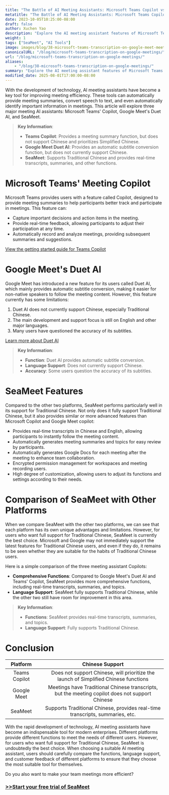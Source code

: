 ```yaml
---
title: "The Battle of AI Meeting Assistants: Microsoft Teams Copilot vs. Google Meet"
metatitle: "The Battle of AI Meeting Assistants: Microsoft Teams Copilot vs. Google Meet"
date: 2023-10-05T10:25:00-08:00
draft: false
author: Xuchen Yao
description: "Explore the AI meeting assistant features of Microsoft Teams and Google Meet, comparing each platform's support for Traditional Chinese. SeaMeet supports Traditional Chinese, offering real-time transcripts, summaries, and more."
weight: 1
tags: ["SeaMeet", "AI Tools"]
image: images/blog/38-microsoft-teams-transcription-on-google-meet-meetings/38-microsoft-teams-transcription-on-google-meet-meetings.jpeg
canonicalURL: "/blog/microsoft-teams-transcription-on-google-meetings/"
url: "/blog/microsoft-teams-transcription-on-google-meetings/"
aliases:
    - "/blog/38-microsoft-teams-transcription-on-google-meetings/"
summary: "Explore the AI meeting assistant features of Microsoft Teams and Google Meet, comparing each platform's support for Traditional Chinese. SeaMeet supports Traditional Chinese, offering real-time transcripts, summaries, and more."
modified_date: 2025-08-01T17:00:00-08:00
---
```


With the development of technology, AI meeting assistants have become a key tool for improving meeting efficiency. These tools can automatically provide meeting summaries, convert speech to text, and even automatically identify important information in meetings. This article will explore three major meeting AI assistants: Microsoft Teams' Copilot, Google Meet's Duet AI, and SeaMeet.

> **Key Information**:
> - **Teams Copilot**: Provides a meeting summary function, but does not support Chinese and prioritizes Simplified Chinese.
> - **Google Meet Duet AI**: Provides an automatic subtitle conversion function, but does not currently support Chinese.
> - **SeaMeet**: Supports Traditional Chinese and provides real-time transcripts, summaries, and other functions.

# **Microsoft Teams' Meeting Copilot**

Microsoft Teams provides users with a feature called Copilot, designed to provide meeting summaries to help participants better track and participate in meetings. This feature can:
- Capture important decisions and action items in the meeting.
- Provide real-time feedback, allowing participants to adjust their participation at any time.
- Automatically record and analyze meetings, providing subsequent summaries and suggestions.

[View the getting started guide for Teams Copilot](https://support.microsoft.com/en-us/office/get-started-with-copilot-in-microsoft-teams-meetings-0bf9dd3c-96f7-44e2-8bb8-790bedf066b1)


# **Google Meet's Duet AI**

Google Meet has introduced a new feature for its users called Duet AI, which mainly provides automatic subtitle conversion, making it easier for non-native speakers to follow the meeting content. However, this feature currently has some limitations:
1. Duet AI does not currently support Chinese, especially Traditional Chinese.
2. The main development and support focus is still on English and other major languages.
3. Many users have questioned the accuracy of its subtitles.

[Learn more about Duet AI](https://workspaceupdates.googleblog.com/2023/08/duet-ai-translated-captions.html)

> **Key Information**:
> - **Function**: Duet AI provides automatic subtitle conversion.
> - **Language Support**: Does not currently support Chinese.
> - **Accuracy**: Some users question the accuracy of its subtitles.

# **SeaMeet Features**

Compared to the other two platforms, SeaMeet performs particularly well in its support for Traditional Chinese. Not only does it fully support Traditional Chinese, but it also provides similar or more advanced features than Microsoft Copilot and Google Meet copilot:
- Provides real-time transcripts in Chinese and English, allowing participants to instantly follow the meeting content.
- Automatically generates meeting summaries and topics for easy review by participants.
- Automatically generates Google Docs for each meeting after the meeting to enhance team collaboration.
- Encrypted permission management for workspaces and meeting recording users.
- High degree of customization, allowing users to adjust its functions and settings according to their needs.


# **Comparison of SeaMeet with Other Platforms**

When we compare SeaMeet with the other two platforms, we can see that each platform has its own unique advantages and limitations. However, for users who want full support for Traditional Chinese, SeaMeet is currently the best choice. Microsoft and Google may not immediately support the latest features for Traditional Chinese users, and even if they do, it remains to be seen whether they are suitable for the habits of Traditional Chinese users.

Here is a simple comparison of the three meeting assistant Copilots:

- **Comprehensive Functions**: Compared to Google Meet's Duet AI and Teams' Copilot, SeaMeet provides more comprehensive functions, including real-time transcripts, summaries, and topics.
- **Language Support**: SeaMeet fully supports Traditional Chinese, while the other two still have room for improvement in this area.

> **Key Information**:
> - **Functions**: SeaMeet provides real-time transcripts, summaries, and topics.
> - **Language Support**: Fully supports Traditional Chinese.

# **Conclusion**

| Platform | |Chinese Support |
|:-----------------------------------:|----------|:-----------------:|
| Teams Copilot || Does not support Chinese, will prioritize the launch of Simplified Chinese functions |
| Google Meet | |Meetings have Traditional Chinese transcripts, but the meeting copilot does not support Chinese |
| SeaMeet || Supports Traditional Chinese, provides real-time transcripts, summaries, etc. |


With the rapid development of technology, AI meeting assistants have become an indispensable tool for modern enterprises. Different platforms provide different functions to meet the needs of different users. However, for users who want full support for Traditional Chinese, SeaMeet is undoubtedly the best choice. When choosing a suitable AI meeting assistant, users should carefully compare the functions, language support, and customer feedback of different platforms to ensure that they choose the most suitable tool for themselves.



Do you also want to make your team meetings more efficient?

### [>>Start your free trial of SeaMeet](https://meet.seasalt.ai/?utm_source=blog)

